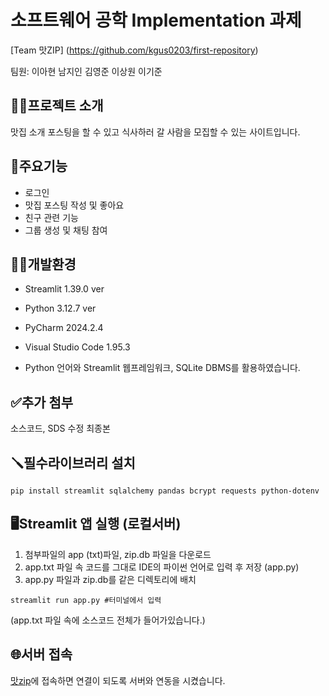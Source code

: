 # 소프트웨어 공학 Implementation 과제
[Team 맛ZIP] (https://github.com/kgus0203/first-repository)

팀원: 이아현 남지인 김영준 이상원 이기준

## 👨‍🏫프로젝트 소개
맛집 소개 포스팅을 할 수 있고 식사하러 갈 사람을 모집할 수 있는 사이트입니다.

## 📌주요기능
- 로그인 
- 맛집 포스팅 작성 및 좋아요
- 친구 관련 기능
- 그룹 생성 및 채팅 참여

## 🧑‍💻개발환경
- Streamlit 1.39.0 ver 
- Python 3.12.7 ver
- PyCharm 2024.2.4
- Visual Studio Code 1.95.3

- Python 언어와 Streamlit 웹프레임워크, SQLite DBMS를 활용하였습니다.


## ✅추가 첨부 
소스코드, SDS 수정 최종본

## 🪛필수라이브러리 설치
```
pip install streamlit sqlalchemy pandas bcrypt requests python-dotenv
```
## 🖥️Streamlit 앱 실행 (로컬서버)
1. 첨부파일의 app (txt)파일, zip.db 파일을 다운로드
2. app.txt 파일 속 코드를 그대로 IDE의 파이썬 언어로 입력 후 저장 (app.py)
3. app.py 파일과 zip.db를 같은 디렉토리에 배치 
```
streamlit run app.py #터미널에서 입력
```
(app.txt 파일 속에 소스코드 전체가 들어가있습니다.)

## 🌐서버 접속
[맛zip](https://y9kxago8mpnyrpltbnrmwn.streamlit.app/ "맛zip")에 접속하면 연결이 되도록 서버와 연동을 시켰습니다.
